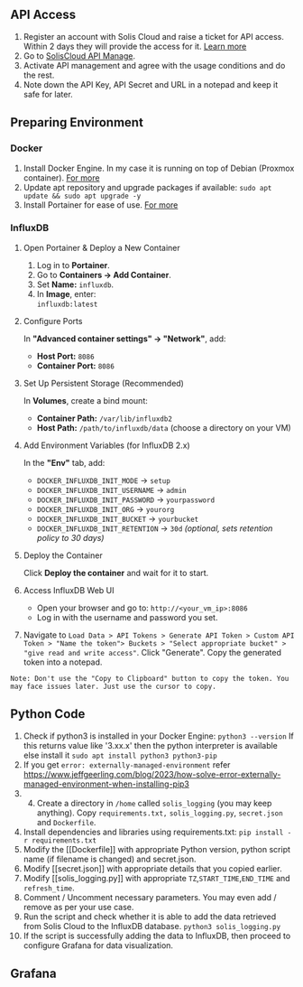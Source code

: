 ## API Access

1. Register an account with Solis Cloud and raise a ticket for API access. Within 2 days they will provide the access for it. [Learn more](https://solis-service.solisinverters.com/en/support/solutions/articles/44002212561-api-access-soliscloud)
2. Go to [SolisCloud API Manage](https://www.soliscloud.com/#/apiManage).
3. Activate API management and agree with the usage conditions and do the rest.
4. Note down the API Key, API Secret and URL in a notepad and keep it safe for later.

## Preparing Environment

### Docker

1. Install Docker Engine. In my case it is running on top of Debian (Proxmox container). [For more](https://docs.docker.com/engine/install/debian/)
2. Update apt repository and upgrade packages if available:
		`sudo apt update && sudo apt upgrade -y`
3. Install Portainer for ease of use. [For more](https://docs.portainer.io/start/install-ce/server/docker/linux)

### InfluxDB

1. Open Portainer & Deploy a New Container

	1. Log in to **Portainer**.
	2. Go to **Containers → Add Container**.
	3. Set **Name:** `influxdb`.
	4. In **Image**, enter:    
		`influxdb:latest`

2. Configure Ports

	In **"Advanced container settings" → "Network"**, add:
    - **Host Port:** `8086`
    - **Container Port:** `8086`

3. Set Up Persistent Storage (Recommended)

	In **Volumes**, create a bind mount:
    - **Container Path:** `/var/lib/influxdb2`
    - **Host Path:** `/path/to/influxdb/data` (choose a directory on your VM)

4.  Add Environment Variables (for InfluxDB 2.x)

	In the **"Env"** tab, add:
	- `DOCKER_INFLUXDB_INIT_MODE` → `setup`
	- `DOCKER_INFLUXDB_INIT_USERNAME` → `admin`
	- `DOCKER_INFLUXDB_INIT_PASSWORD` → `yourpassword`
	- `DOCKER_INFLUXDB_INIT_ORG` → `yourorg`
	- `DOCKER_INFLUXDB_INIT_BUCKET` → `yourbucket`
	- `DOCKER_INFLUXDB_INIT_RETENTION` → `30d` _(optional, sets retention policy to 30 days)_

5. Deploy the Container

	Click **Deploy the container** and wait for it to start.

6.  Access InfluxDB Web UI

	- Open your browser and go to:
	    `http://<your_vm_ip>:8086`
	- Log in with the username and password you set.

7. Navigate to `Load Data > API Tokens > Generate API Token > Custom API Token > "Name the token"> Buckets > "Select appropriate bucket" > "give read and write access"`. Click "Generate". Copy the generated token into a notepad.

`Note: Don't use the "Copy to Clipboard" button to copy the token. You may face issues later. Just use the cursor to copy.`

## Python Code

1. Check if python3 is installed in your Docker Engine:
		`python3 --version`
	If this returns value like '3.xx.x' then the python interpreter is available else install it
		`sudo apt install python3 python3-pip`
2. If you get `error: externally-managed-environment` refer https://www.jeffgeerling.com/blog/2023/how-solve-error-externally-managed-environment-when-installing-pip3
3. 4. Create a directory in `/home` called `solis_logging` (you may keep anything). Copy `requirements.txt,` `solis_logging.py`, `secret.json` and `Dockerfile`.
4. Install dependencies and libraries using requirements.txt:
		`pip install -r requirements.txt`
5. Modify the [[Dockerfile]] with appropriate Python version, python script name (if filename is changed) and secret.json.
6. Modify [[secret.json]] with appropriate details that you copied earlier.
7. Modify [[solis_logging.py]] with appropriate `TZ`,`START_TIME`,`END_TIME` and `refresh_time`.
8. Comment / Uncomment necessary parameters. You may even add / remove as per your use case.
9. Run the script and check whether it is able to add the data retrieved from Solis Cloud to the InfluxDB database.
		`python3 solis_logging.py`
10. If the script is successfully adding the data to InfluxDB, then proceed to configure Grafana for data visualization.

## Grafana

